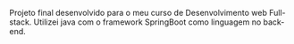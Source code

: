 Projeto final desenvolvido para o meu curso de Desenvolvimento web Full-stack. Utilizei java com o framework SpringBoot como linguagem no back-end.
